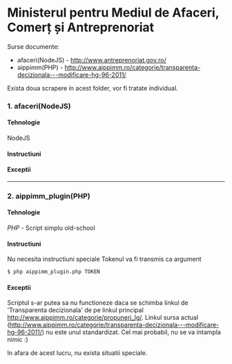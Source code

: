 # Ministerul pentru Mediul de Afaceri, Comerț și Antreprenoriat
Surse documente: 

* afaceri(NodeJS) - http://www.antreprenoriat.gov.ro/
* aippimm(PHP) - http://www.aippimm.ro/categorie/transparenta-decizionala---modificare-hg-96-2011/

Exista doua scrapere in acest folder, vor fi tratate individual.
### 1. afaceri(NodeJS)
#### Tehnologie
NodeJS
#### Instructiuni

#### Exceptii

--------------------------------------------------
### 2. aippimm_plugin(PHP)
#### Tehnologie
*PHP* - Script simplu old-school
#### Instructiuni
Nu necesita instructiuni speciale
Tokenul va fi transmis ca argument

```bash
$ php aippimm_plugin.php TOKEN
```
#### Exceptii
Scriptul s-ar putea sa nu functioneze daca se schimba linkul de 
'Transparenta decizionala' de pe linkul principal http://www.aippimm.ro/categorie/propuneri_lg/.
Linkul sursa actual (http://www.aippimm.ro/categorie/transparenta-decizionala---modificare-hg-96-2011/) 
nu este unul standardizat. Cel mai probabil, nu se va intampla nimic :)

In afara de acest lucru, nu exista situatii speciale.